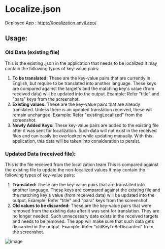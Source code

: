 # Localize.json
Deployed App : https://localization.anvil.app/

## Usage:

### Old Data (existing file) 
This is the existing .json in the application that needs to be localized
It may contain the following types of key-value pairs:
1. **To be translated:** These are the key-value pairs that are currently in English, but require to be translated into another language. These keys are compared against the target's and the matching key's value (from received data) will be updated into the output. Example: Refer "title" and "para" keys from the screenshot.
2. **Existing values:** These are the key-value pairs that are already translated. Unless there is an updated translation received, these will remain unchanged. Example: Refer "existingLocalized" from the screenshot.
3. **Newly Added Keys:** These key-value pairs are added to the existing file after it was sent for localization. Such data will not exist in the received files and can easily be overlooked while updating manually. With this application, this data will be taken into consideration to persist.  


### Updated Data (received file):

This is the file received from the localization team
This is compared against the existing file to update the non-localized values
It may contain the following types of key-value pairs:
1. **Translated:** These are the key-value pairs that are translated into another language. These keys are compared against the existing file and the matching key's value (from received data) will be updated into the output. Example: Refer "title" and "para" keys from the screenshot.
2. **Old values to be discarded:** These are the key-value pairs that were removed from the existing data after it was sent for translation. They are no longer needed. Such unnecessary data exists in the received targets and needs to be removed. The app will make sure that such data gets discarded in the output. Example: Refer "oldKeyToBeDiscarded" from the screenshot.

![image](https://github.com/Vaibhavi-Sita/localization-app/assets/52885102/95b10637-e803-473c-8589-9eded6b75f1d)
